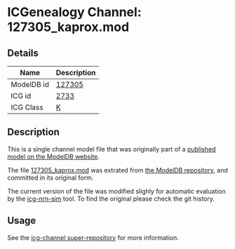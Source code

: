 # ICGenealogy Channel: 127305\_kaprox.mod

## Details

Name | Description
---- | -----------
ModelDB id | [127305](http://senselab.med.yale.edu/ModelDB/ShowModel.cshtml?model=127305)
ICG id | [2733](http://icg.neurotheory.ox.ac.uk/channels/1/2733)
ICG Class | [K](http://icg.neurotheory.ox.ac.uk/channels/1)

## Description

This is a single channel model file that was originally part of a [published model on the ModelDB website](http://senselab.med.yale.edu/mModelDB/ShowModel.cshtml?model=127305).


The file [127305\_kaprox.mod](127305_kaprox.mod) was extrated from [the ModelDB repository](http://senselab.med.yale.edu/ModelDB/ShowModel.cshtml?model=127305), and committed in its original form.

The current version of the file was modified slighly for automatic evaluation by the [icg-nrn-sim](https://github.com/icgenealogy/icg-nrn-sim) tool. To find the original please check the git history.


## Usage

See the [icg-channel super-repository](https://github.com/icgenealogy/icg-channels) for more information.